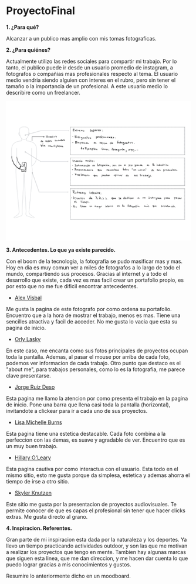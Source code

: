 # ProyectoFinal

**1. ¿Para qué?**

Alcanzar a un publico mas amplio con mis tomas fotograficas.

**2. ¿Para quiénes?**

Actualmente utilizo las redes sociales para compartir mi trabajo. Por lo tanto, el publico puede ir desde un usuario promedio de instagram, a fotografos o compañias mas profesionales respecto al tema. El usuario medio vendria siendo alguien con interes en el rubro, pero sin tener el tamaño o la importancia de un profesional. A este usuario medio lo describire como un freelancer.

![Image alt text](ImagenesRM/personas.jpg)

**3. Antecedentes. Lo que ya existe parecido.**

Con el boom de la tecnologia, la fotografia se pudo masificar mas y mas. Hoy en dia es muy comun ver a miles de fotografos a lo largo de todo el mundo, compartiendo sus procesos. Gracias al internet y a todo el desarrollo que existe, cada vez es mas facil crear un portafolio propio, es por esto que no me fue dificil encontrar antecedentes.

* [Alex Visbal](https://www.alexvisbal.com/portfolio)

Me gusta la pagina de este fotografo por como ordena su portafolio. Encuentro que a la hora de mostrar el trabajo, menos es mas. Tiene una sencilles atractiva y facil de acceder. 
No me gusta lo vacia que esta su pagina de inicio.

* [Orly Lasky](https://www.orlylasky.com/photography-portfolio)

En este caso, me encanta como sus fotos principales de proyectos ocupan toda la pantalla. Ademas, al pasar el mouse por arriba de cada foto, podemos ver informacion de cada trabajo. Otro punto que destaco es el "about me", para trabajos personales, como lo es la fotografia, me parece clave presentarse.

* [Jorge Ruiz Deso](https://www.jrdueso.es/)

Esta pagina me llamo la atencion por como presenta el trabajo en la pagina de inicio. Pone una barra que llena casi toda la pantalla (horizontal), invitandote a clickear para ir a cada uno de sus proyectos. 

* [Lisa Michelle Burns](https://www.lisamicheleburns.com/)

Esta pagina tiene una estetica destacable. Cada foto combina a la perfeccion con las demas, es suave y agradable de ver. Encuentro que es un muy buen trabajo.

* [Hillary O'Leary](https://www.hilaryoleary.com/)

Esta pagina cautiva por como interactua con el usuario. Esta todo en el mismo sitio, esto me gusta porque da simplesa, estetica y ademas ahorra el tiempo de irse a otro sitio. 

* [Skyler Knutzen](https://www.skylerknutzen.com/)

Este sitio me gusta por la presentacion de proyectos audiovisuales. Te permite conocer de que es capas el profesional sin tener que hacer clicks extras. Me gusta directo al grano. 

**4. Inspiracion. Referentes.** 

Gran parte de mi inspiracion esta dada por la naturaleza y los deportes. Ya llevo un tiempo practicando actividades outdoor, y son las que me motivan a realizar los proyectos que tengo en mente. Tambien hay algunas marcas que siguen esta linea, que me dan direccion, y me hacen dar cuenta lo que puedo lograr gracias a mis conocimientos y gustos. 

Resumire lo anteriormente dicho en un moodboard. 
